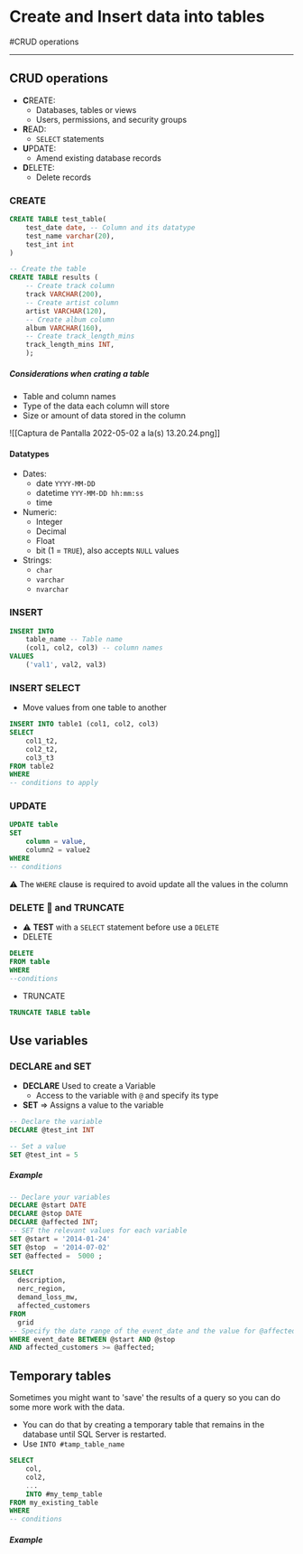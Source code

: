 # Create and Insert data into tables

#CRUD operations

***

## CRUD operations
- **C**REATE:
	- Databases, tables or views
	- Users, permissions, and security groups
- **R**EAD:
	- `SELECT` statements
- **U**PDATE:
	- Amend existing database records
- **D**ELETE:
	- Delete records

### CREATE

```sql
CREATE TABLE test_table(
	test_date date, -- Column and its datatype
	test_name varchar(20),
	test_int int
)
```

```sql
-- Create the table
CREATE TABLE results (
	-- Create track column
	track VARCHAR(200),
    -- Create artist column
	artist VARCHAR(120),
    -- Create album column
	album VARCHAR(160),
	-- Create track_length_mins
	track_length_mins INT,
	);

```

##### Considerations when crating a table
- Table and column names
- Type of the data each column will store
- Size or amount of data stored in the column

![[Captura de Pantalla 2022-05-02 a la(s) 13.20.24.png]]

#### Datatypes
- Dates:
	- date `YYYY-MM-DD`
	- datetime `YYY-MM-DD hh:mm:ss`
	- time
- Numeric:
	- Integer
	- Decimal
	- Float
	- bit (1 = `TRUE`), also accepts `NULL` values
- Strings:
	- `char`
	- `varchar`
	- `nvarchar`

### INSERT

```sql
INSERT INTO 
	table_name -- Table name
	(col1, col2, col3) -- column names
VALUES
	('val1', val2, val3)
```

### INSERT SELECT
- Move values from one table to another

```sql
INSERT INTO table1 (col1, col2, col3)
SELECT
	col1_t2,
	col2_t2,
	col3_t3
FROM table2
WHERE
-- conditions to apply
```

### UPDATE

```sql
UPDATE table
SET 
	column = value,
	column2 = value2
WHERE
-- conditions
```

⚠️ The `WHERE` clause is required to avoid update all the values in the column

### DELETE 🔴 and TRUNCATE
- ⚠️ **TEST** with a `SELECT` statement before use a `DELETE`
- DELETE

```sql
DELETE
FROM table
WHERE
--conditions
```

- TRUNCATE

```sql
TRUNCATE TABLE table
```

## Use variables

### DECLARE and SET

- **DECLARE** Used to create a Variable
	- Access to the variable with `@` and specify its type
- **SET** => Assigns a value to the variable

```sql
-- Declare the variable
DECLARE @test_int INT

-- Set a value
SET @test_int = 5
```

##### Example

```sql
-- Declare your variables
DECLARE @start DATE
DECLARE @stop DATE
DECLARE @affected INT;
-- SET the relevant values for each variable
SET @start = '2014-01-24'
SET @stop  = '2014-07-02'
SET @affected =  5000 ;

SELECT 
  description,
  nerc_region,
  demand_loss_mw,
  affected_customers
FROM 
  grid
-- Specify the date range of the event_date and the value for @affected
WHERE event_date BETWEEN @start AND @stop
AND affected_customers >= @affected;
```


## Temporary tables
Sometimes you might want to 'save' the results of a query so you can do some more work with the data.
- You can do that by creating a temporary table that remains in the database until SQL Server is restarted.
- Use `INTO #tamp_table_name`

```sql
SELECT
	col,
	col2,
	...
	INTO #my_temp_table
FROM my_existing_table
WHERE
-- conditions
```

##### Example